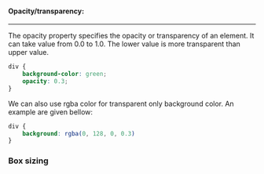 
#### Opacity/transparency:
---
The opacity property specifies the opacity or transparency of an element. It can take value from 0.0 to 1.0. The lower value is more transparent than upper value.
```css
div {
	background-color: green;  
	opacity: 0.3;
}
```

We can also use rgba color for transparent only background color. An example are given bellow:
```css
div {
	background: rgba(0, 128, 0, 0.3) 
}
```

### Box sizing